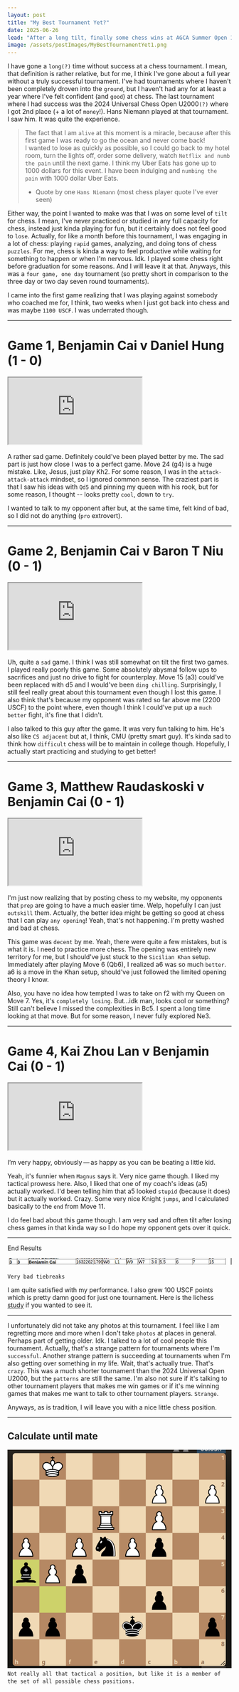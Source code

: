 ```yaml
---
layout: post
title: "My Best Tournament Yet?"
date: 2025-06-26
lead: "After a long tilt, finally some chess wins at AGCA Summer Open 1"
image: /assets/postImages/MyBestTournamentYet1.png
---
```


I have gone a `long(?)` time without success at a chess tournament. I mean, that definition is rather relative, but for me, I think I've gone about a full year without a truly successful tournament. I've had tournaments where I haven't been completely droven into the `ground`, but I haven't had any for at least a year where I've felt confident (and `good`) at chess. The last tournament where I had success was the 2024 Universal Chess Open U2000`(?)` where I got 2nd place (+ a lot of `money`!). Hans Niemann played at that tournament. I saw him. It was quite the experience.

>The fact that I am `alive` at this moment is a miracle, because after this first game I was ready to go the ocean and never come back!  
>I wanted to lose as quickly as possible, so I could go back to my hotel room, turn the lights off, order some delivery, watch `Netflix and numb the pain` until the next game. I think my Uber Eats has gone up to 1000 dollars for this event. I have been indulging and `numbing the pain` with 1000 dollar Uber Eats.  
>- Quote by one `Hans Niemann` (most chess player quote I've ever seen)

Either way, the point I wanted to make was that I was on some level of `tilt` for chess. I mean, I've never practiced or studied in any full capacity for chess, instead just kinda playing for fun, but it certainly does not feel good to `lose`. Actually, for like a month before this tournament, I was engaging in a lot of chess: playing `rapid` games, analyzing, and doing tons of chess `puzzles`. For me, chess is kinda a way to feel productive while waiting for something to happen or when I'm nervous. Idk. I played some chess right before graduation for some reasons. And I will leave it at that. Anyways, this was a `four game, one day` tournament (so pretty short in comparison to the three day or two day seven round tournaments).

I came into the first game realizing that I was playing against somebody who coached me for, I think, two weeks when I just got back into chess and was maybe `1100 USCF`. I was underrated though. 

***

# Game 1, Benjamin Cai v Daniel Hung (1 - 0)
<div class="lichess-embed-container">
  <iframe src="https://lichess.org/study/embed/zMyqTta6/7AC0pEnU" allowfullscreen></iframe>
</div>

A rather sad game. Definitely could've been played better by me. The sad part is just how close I was to a perfect game. Move 24 (g4) is a huge mistake. Like, Jesus, just play Kh2. For some reason, I was in the `attack-attack-attack` mindset, so I ignored common sense. The craziest part is that I saw his ideas with `Qd5` and pinning my queen with his rook, but for some reason, I thought -- looks pretty `cool`, down to `try`.

I wanted to talk to my opponent after but, at the same time, felt kind of bad, so I did not do anything (`pro` extrovert). 

***

# Game 2, Benjamin Cai v Baron T Niu (0 - 1)
<div class="lichess-embed-container">
  <iframe src="https://lichess.org/study/embed/zMyqTta6/6K3o7hCb" allowfullscreen></iframe>
</div>

Uh, quite a `sad` game. I think I was still somewhat on tilt the first two games. I played really poorly this game. Some absolutely abysmal follow ups to sacrifices and just no drive to fight for counterplay. Move 15 (a3) could've been replaced with d5 and I would've been `ding chilling`. Surprisingly, I still feel really great about this tournament even though I lost this game. I also think that's because my opponent was rated so far above me (2200 USCF) to the point where, even though I think I could've put up a `much better` fight, it's fine that I didn't. 

I also talked to this guy after the game. It was very fun talking to him. He's also like `CS adjacent` but at, I think, CMU (pretty smart guy). It's kinda sad to think how `difficult` chess will be to maintain in college though. Hopefully, I actually start practicing and studying to get better!

***

# Game 3, Matthew Raudaskoski v Benjamin Cai (0 - 1)
<div class="lichess-embed-container">
  <iframe src="https://lichess.org/study/embed/zMyqTta6/YNACdYbP" allowfullscreen></iframe>
</div>

I'm just now realizing that by posting chess to my website, my opponents that `prep` are going to have a much easier time. Welp, hopefully I can just `outskill` them. Actually, the better idea might be getting so good at chess that I can play `any opening`! Yeah, that's not happening. I'm pretty washed and bad at chess.

This game was `decent` by me. Yeah, there were quite a few mistakes, but is what it is. I need to practice more chess. The opening was entirely new territory for me, but I should've just stuck to the `Sicilian Khan` setup. Immediately after playing Move 6 (Qb6), I realized a6 was so much `better`. a6 is a move in the Khan setup, should've just followed the limited opening theory I know.

Also, you have no idea how tempted I was to take on f2 with my Queen on Move 7. Yes, it's `completely losing`. But...idk man, looks cool or something? Still can't believe I missed the complexities in Bc5. I spent a long time looking at that move. But for some reason, I never fully explored Ne3. 

***

# Game 4, Kai Zhou Lan v Benjamin Cai (0 - 1)
<div class="lichess-embed-container">
  <iframe src="https://lichess.org/study/embed/zMyqTta6/lbKKtqQy" allowfullscreen></iframe>
</div>

I’m very happy, obviously — as happy as you can be beating a little kid.

Yeah, it's funnier when `Magnus` says it. Very nice game though. I liked my tactical prowess here. Also, I liked that one of my coach's ideas (a5) actually worked. I'd been telling him that a5 looked `stupid` (because it does) but it actually worked. Crazy. Some very nice Knight `jumps`, and I calculated basically to the `end` from Move 11.

I do feel bad about this game though. I am very sad and often tilt after losing chess games in that kinda way so I do hope my opponent gets over it quick.

***
End Results

![asdf](/assets/postImages/MyBestTournamentYet1.png "DD")

`Very bad tiebreaks`

I am quite satisfied with my performance. I also grew 100 USCF points which is pretty damn good for just one tournament. Here is the lichess [study](https://lichess.org/study/zMyqTta6/lbKKtqQy) if you wanted to see it. 

***

I unfortunately did not take any photos at this tournament. I feel like I am regretting more and more when I don't take `photos` at places in general. Perhaps part of getting older. Idk. I talked to a lot of cool people this tournament. Actually, that's a strange pattern for tournaments where I'm `successful`. Another strange pattern is succeeding at tournaments when I'm also getting over something in my life. Wait, that's actually true. That's `crazy`. This was a much shorter tournament than the 2024 Universal Open U2000, but the `patterns` are still the same. I'm also not sure if it's talking to other tournament players that makes me win games or if it's me winning games that makes me want to talk to other tournament players. `Strange`. 

Anyways, as is tradition, I will leave you with a nice little chess position.

***

## Calculate until mate
![asddf](/assets/postImages/MyBestTournamentYet2.png "ee")
`Not really all that tactical a position, but like it is a member of the set of all possible chess positions.`
